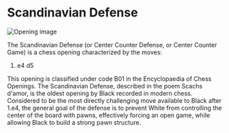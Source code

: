 # Scandinavian Defense

![Opening image](https://www.thechesswebsite.com/wp-content/uploads/2012/07/scandinavian.jpg)

The Scandinavian Defense (or Center Counter Defense, or Center Counter Game) is a chess opening characterized by the moves:



1. e4 d5

This opening is classified under code B01 in the Encyclopaedia of Chess Openings. The Scandinavian Defense, described in the poem Scachs d'amor, is the oldest opening by Black recorded in modern chess. Considered to be the most directly challenging move available to Black after 1.e4, the general goal of the defense is to prevent White from controlling the center of the board with pawns, effectively forcing an open game, while allowing Black to build a strong pawn structure.